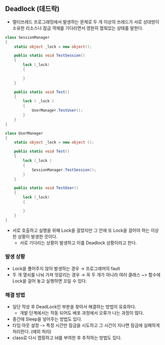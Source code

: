 ## Deadlock (데드락)
 - 멀티쓰레드 프로그래밍에서 발생하는 문제로 두 개 이상의 쓰레드가 서로 상대방이 소유한 리소스나 잠금 객체를 기다리면서 영원히 멈춰있는 상태를 말한다.

```C#
class SessionManager
{
    static object _lock = new object();

    public static void TestSession()
    {
        lock (_lock)
        {

        }
    }

    public static void Test()
    {
        lock ( _lock )
        {
            UserManager.TestUser();
        }
    }
}

class UserManager
{
    static object _lock = new object ();

    public static void Test()
    {
        lock (_lock )
        {
            SessionManager.TestSession();
        }
    }

    public static void TestUser()
    {
        lock (_lock)
        {

        }
    }
}
```

- 서로 호출하고 실행을 위해 Lock을 걸었지만 그 안에 또 Lock을 걸어야 하는 이상한 상황이 발생한 것이다.
  - 서로 기다리는 상황이 발생하고 이를 Deadlock 상황이라고 한다.

 ### 발생 상황
 - Lock을 풀어주지 않아 발생하는 경우 → 프로그래머의 fault
 - 두 개 열쇠를 나눠 가져 엇갈리는 경우 → 꼭 두 개가 아니라 여러 클래스 ~> 함수에 Lock을 걸어 놓고 실행하면 꼬일 수 있다.

### 해결 방법
- 일단 작성 후 DeadLock인 부분을 찾아서 해결하는 방법이 유효하다.
  - 개발 단계에서는 작동 되어도 배포 과정에서 오류가 나는 과정이 많다.
- 중간에 Sleep을 넣어주는 방법도 있다.
- 타임 아웃 설정 -> 특정 시간만 잠금을 시도하고 그 시간이 지나면 잠금에 실패하게 처리한다. (예외 처리)
- class로 다시 랩핑하고 Id를 부여한 후 추적하는 방법도 있다.
